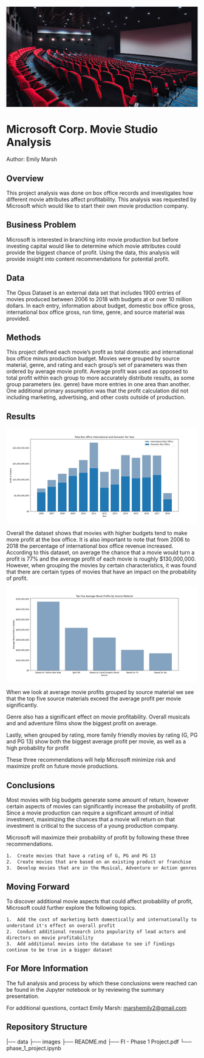 ![Movie Theatre](Images/Movie-1200-630.jpeg)

# Microsoft Corp. Movie Studio Analysis 

Author: Emily Marsh

## Overview

This project analysis was done on box office records and investigates  how different movie attributes affect profitability. This analysis was requested by Microsoft which would like to start their own movie production company. 

## Business Problem

Microsoft is interested in branching into movie production but before investing capital would like to determine which movie attributes could provide the biggest chance of profit. Using the data, this analysis will provide insight into content recommendations for potential profit.

## Data

The Opus Dataset is an external data set that includes 1900 entries of movies produced between 2006 to 2018 with budgets at or over 10 million dollars. In each entry, information about budget, domestic box office gross, international box office gross, run time, genre, and source material was provided.

## Methods

This project defined each movie’s profit as total domestic and international box office minus production budget. Movies were grouped by source material, genre, and rating and each group’s set of parameters was then ordered by average movie profit. Average profit was used as opposed to total profit within each group to more accurately distribute results, as some group parameters (ex. genre) have more entries in one area than another. One additional primary assumption was that the profit calculation did not including marketing, advertising, and other costs outside of production.

## Results

![Summary Chart](Images/SummaryChart.jpg)

Overall the dataset shows that movies with higher budgets tend to make more profit at the box office. It is also important to note that from 2006 to 2018 the percentage of international box office revenue increased. According to this dataset, on average the chance that a movie would turn a profit is 77% and the average profit of each movie is roughly $130,000,000. However, when grouping the movies by certain characteristics, it was found that there are certain types of movies that have an impact on the probability of profit. 

![Top Source Material Chart](Images/TopSourceMaterial.jpg)

When we look at average movie profits grouped by source material we see that the top five source materials exceed the average profit per movie significantly. 


Genre also has a significant effect on movie profitability. Overall musicals and and adventure films show the biggest profit on average.


Lastly, when grouped by rating, more family friendly movies by rating (G, PG and PG 13) show both the biggest average profit per movie, as well as a high probability for profit


These three recommendations will help Microsoft minimize risk and maximize profit on future movie productions.

## Conclusions

Most movies with big budgets generate some amount of return, however certain aspects of movies can significantly increase the probability of profit. Since a movie production can require a significant amount of initial investment, maximizing the chances that a movie will return on that investment is critical to the success of a young production company.

Microsoft will maximize their probability of profit by following these three recommendations.

	1.	Create movies that have a rating of G, PG and PG 13
	2.	Create movies that are based on an existing product or franchise
	3.	Develop movies that are in the Musical, Adventure or Action genres

## Moving Forward

To discover additional movie aspects that could affect probability of profit, Microsoft could further explore the following topics.

	1.	Add the cost of marketing both domestically and internationally to understand it's effect on overall profit
	2.	Conduct additional research into popularity of lead actors and directors on movie profitability
	3.	Add additional movies into the database to see if findings continue to be true in a bigger dataset

## For More Information

The full analysis and process by which these conclusions were reached can be found in the Jupyter notebook or by reviewing the summary presentation.

For additional questions, contact Emily Marsh: marshemily2@gmail.com

## Repository Structure

  |── data
├── images
├── README.md
├── FI - Phase 1 Project.pdf
└── phase_1_project.ipynb

